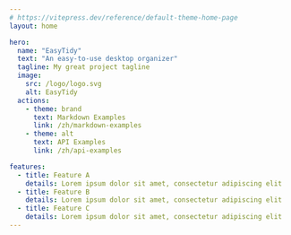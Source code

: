 ```yaml
---
# https://vitepress.dev/reference/default-theme-home-page
layout: home

hero:
  name: "EasyTidy"
  text: "An easy-to-use desktop organizer"
  tagline: My great project tagline
  image:
    src: /logo/logo.svg
    alt: EasyTidy
  actions:
    - theme: brand
      text: Markdown Examples
      link: /zh/markdown-examples
    - theme: alt
      text: API Examples
      link: /zh/api-examples

features:
  - title: Feature A
    details: Lorem ipsum dolor sit amet, consectetur adipiscing elit
  - title: Feature B
    details: Lorem ipsum dolor sit amet, consectetur adipiscing elit
  - title: Feature C
    details: Lorem ipsum dolor sit amet, consectetur adipiscing elit
---
```


